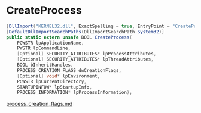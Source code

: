 # CreateProcess

```csharp
[DllImport("KERNEL32.dll", ExactSpelling = true, EntryPoint = "CreateProcessW", SetLastError = true)]
[DefaultDllImportSearchPaths(DllImportSearchPath.System32)]
public static extern unsafe BOOL CreateProcess(
    PCWSTR lpApplicationName,
    PWSTR lpCommandLine,
    [Optional] SECURITY_ATTRIBUTES* lpProcessAttributes,
    [Optional] SECURITY_ATTRIBUTES* lpThreadAttributes,
    BOOL bInheritHandles,
    PROCESS_CREATION_FLAGS dwCreationFlags,
    [Optional] void* lpEnvironment,
    PCWSTR lpCurrentDirectory,
    STARTUPINFOW* lpStartupInfo,
    PROCESS_INFORMATION* lpProcessInformation);
```

[process\_creation\_flags.md](../threading/process\_creation\_flags.md "mention")
